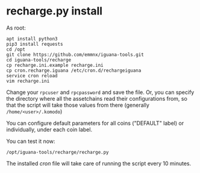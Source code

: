 # recharge.py install

As root:
```
apt install python3
pip3 install requests
cd /opt
git clone https://github.com/emmnx/iguana-tools.git
cd iguana-tools/recharge
cp recharge.ini.example recharge.ini
cp cron.recharge.iguana /etc/cron.d/rechargeiguana
service cron reload
vim recharge.ini
```
Change your `rpcuser` and `rpcpassword` and save the file. Or, you can specify the directory where all the assetchains read their configurations from, so that the script will take those values from there (generally `/home/<user>/.komodo`)

You can configure default parameters for all coins ("DEFAULT" label) or individually, under each coin label.

You can test it now:
```
/opt/iguana-tools/recharge/recharge.py
```

The installed _cron_ file will take care of running the script every 10 minutes.
